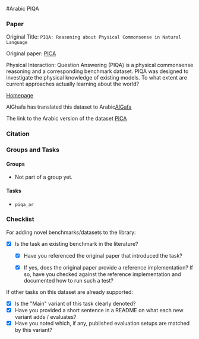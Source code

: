 #Arabic PIQA

### Paper

Original Title: `PIQA: Reasoning about Physical Commonsense in Natural Language`

Original paper: [PICA](https://arxiv.org/abs/1911.11641)

Physical Interaction: Question Answering (PIQA) is a physical commonsense
reasoning and a corresponding benchmark dataset. PIQA was designed to investigate
the physical knowledge of existing models. To what extent are current approaches
actually learning about the world?

[Homepage](https://yonatanbisk.com/piqa)

AlGhafa has translated this dataset to Arabic[AlGafa](https://aclanthology.org/2023.arabicnlp-1.21.pdf)

The link to the Arabic version of the dataset [PICA](https://gitlab.com/tiiuae/alghafa/-/tree/main/arabic-eval/pica_ar)

### Citation

### Groups and Tasks

#### Groups

* Not part of a group yet.

#### Tasks

* `piqa_ar`

### Checklist

For adding novel benchmarks/datasets to the library:
* [x] Is the task an existing benchmark in the literature?
  * [x] Have you referenced the original paper that introduced the task?
  * [x] If yes, does the original paper provide a reference implementation? If so, have you checked against the reference implementation and documented how to run such a test?


If other tasks on this dataset are already supported:
* [x] Is the "Main" variant of this task clearly denoted?
* [x] Have you provided a short sentence in a README on what each new variant adds / evaluates?
* [x] Have you noted which, if any, published evaluation setups are matched by this variant?
